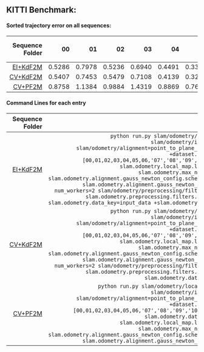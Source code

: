## KITTI Benchmark:


#### Sorted trajectory error on all sequences:
| **Sequence Folder**|00 | 01 | 02 | 03 | 04 | 05 | 06 | 07 | 08 | 09 | 10  |  AVG  | AVG Time (ms) |
| ---: | ---: | ---: | ---: | ---: | ---: | ---: | ---: | ---: | ---: | ---: | ---: | ---: | ---: |
| [EI+KdF2M](/home/pdell/dev/pylidar-slam/docs/results/KITTI/EI+KdF2M) | 0.5286 | 0.7978 | 0.5236 | 0.6940 | 0.4491 | 0.3367 | 0.3074 | 0.3544 | 0.7977 | 0.5441 | 0.5055 | 0.5578 | 418.414 |
| [CV+KdF2M](/home/pdell/dev/pylidar-slam/docs/results/KITTI/CV+KdF2M) | 0.5407 | 0.7453 | 0.5479 | 0.7108 | 0.4139 | 0.3289 | 0.3125 | 0.3462 | 0.8036 | 0.5224 | 0.5368 | 0.5637 | 634.990 |
| [CV+PF2M](/home/pdell/dev/pylidar-slam/docs/results/KITTI/CV+PF2M) | 0.8758 | 1.1384 | 0.9884 | 1.4319 | 0.8869 | 0.7648 | 0.5922 | 0.6415 | 1.5061 | 1.1210 | 1.6449 | 1.0541 | 92.755 |
#### Command Lines for each entry
| **Sequence Folder** | Command Line | git hash |
| ---: | ---: |  ---: |
| [EI+KdF2M](/home/pdell/dev/pylidar-slam/docs/results/KITTI/EI+KdF2M) |  `python run.py slam/odometry/local_map=kdtree slam/odometry/initialization=EI slam/odometry/alignment=point_to_plane_GN dataset=kitti +dataset.train_sequences=[00,01,02,03,04,05,06,'07','08','09','10'] device=cpu slam.odometry.local_map.local_map_size=30 slam.odometry.max_num_alignments=20 slam.odometry.alignment.gauss_newton_config.scheme=geman_mcclure slam.odometry.alignment.gauss_newton_config.sigma=0.1 num_workers=2 slam/odometry/preprocessing/filters=voxelization slam.odometry.preprocessing.filters.1.voxel_size=0.4 slam.odometry.data_key=input_data +slam.odometry.viz_debug=False`   | fbf9933|
| [CV+KdF2M](/home/pdell/dev/pylidar-slam/docs/results/KITTI/CV+KdF2M) |  `python run.py slam/odometry/local_map=kdtree slam/odometry/initialization=CV slam/odometry/alignment=point_to_plane_GN dataset=kitti +dataset.train_sequences=[00,01,02,03,04,05,06,'07','08','09','10'] device=cpu slam.odometry.local_map.local_map_size=30 slam.odometry.max_num_alignments=20 slam.odometry.alignment.gauss_newton_config.scheme=geman_mcclure slam.odometry.alignment.gauss_newton_config.sigma=0.1 num_workers=2 slam/odometry/preprocessing/filters=voxelization slam.odometry.preprocessing.filters.1.voxel_size=0.2 slam.odometry.data_key=input_data`   | d933c61|
| [CV+PF2M](/home/pdell/dev/pylidar-slam/docs/results/KITTI/CV+PF2M) |  `python run.py slam/odometry/local_map=projective slam/odometry/initialization=CV slam/odometry/alignment=point_to_plane_GN dataset=kitti +dataset.train_sequences=[00,01,02,03,04,05,06,'07','08','09','10'] device=cuda:0 slam.odometry.data_key=vertex_map slam.odometry.local_map.local_map_size=10 slam.odometry.max_num_alignments=10 slam.odometry.alignment.gauss_newton_config.scheme=geman_mcclure slam.odometry.alignment.gauss_newton_config.sigma=0.1`   | d933c61|
